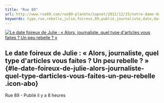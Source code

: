 ```yaml
---
title: "Rue 89"
url: http://www.rue89.com/rue89-planete/zapnet/2012/12/25/notre-dame-des-luttes-un-documentaire-intimiste-sur-la-resistance
keywords: type,rue,rebelle,julie,foireux,89,publié,journaliste,date,darticles,heures
---
```

[![Le date foireux de Julie : « Alors, journaliste, quel type d'articles vous faites ? Un peu rebelle ? »](https://media.nouvelobs.com/placeholder/lobs.com/640x310/placeholder.jpg "Le date foireux de Julie : « Alors, journaliste, quel type d’articles vous faites ? Un peu rebelle ? »")](https://www.nouvelobs.com/rue89/20190518.OBS13098/le-date-foireux-de-julie-alors-journaliste-quel-type-d-articles-vous-faites-un-peu-rebelle.html)

Le date foireux de Julie : « Alors, journaliste, quel type d'articles vous faites ? Un peu rebelle ? » {#le-date-foireux-de-julie-alors-journaliste-quel-type-darticles-vous-faites-un-peu-rebelle .icon-abo}
------------------------------------------------------------------------------------------------------

Rue 89 - Publié il y a 8 heures
